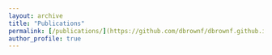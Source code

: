 ```yaml
---
layout: archive
title: "Publications"
permalink: [/publications/](https://github.com/dbrownf/dbrownf.github.io/blob/c5f1bc67149bbfec180a4e5c8a6d1621262f8007/files/DBrown_CV_2024-11.pdf)
author_profile: true
---
```



